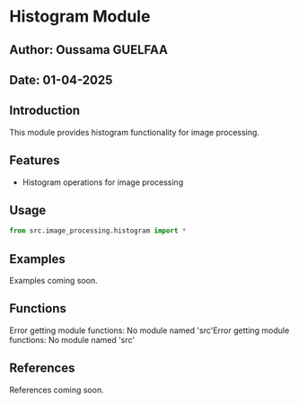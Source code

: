 # Histogram Module

## Author: Oussama GUELFAA
## Date: 01-04-2025

## Introduction

This module provides histogram functionality for image processing.

## Features

- Histogram operations for image processing

## Usage

```python
from src.image_processing.histogram import *
```

## Examples

Examples coming soon.

## Functions

Error getting module functions: No module named 'src'Error getting module functions: No module named 'src'

## References

References coming soon.
